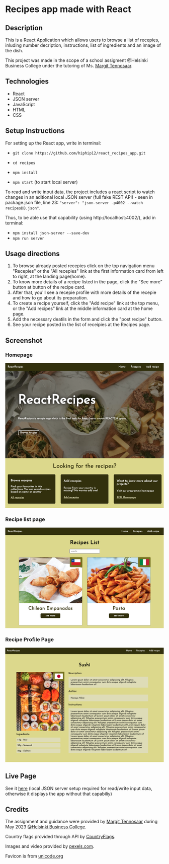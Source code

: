 # Recipes app made with React

## Description
This is a React Application which allows users to browse a list of recepies, inluding number decription, instructions, list of ingredients and an image of the dish.

This project was made in the scope of a school assigment @Helsinki Business College under the tutoring of Ms. [Margit Tennosaar](https://github.com/margittennosaar).

## Technologies
- React
- JSON server
- JavaScript
- HTML
- CSS

## Setup Instructions

For setting up the React app, write in terminal:

- ``` git clone https://github.com/hiphip12/react_recipes_app.git ```

- ``` cd recipes ```

- ``` npm install ```

- ``` npm start ``` (to start local server)

To read and write input data, the project includes a react script to watch changes in an aditional local JSON server (full fake REST API) - seen in package.json file, line 23: ``` "server": "json-server -p4002 --watch recipesDB.json" ```. 

Thus, to be able use that capability (using http://localhost:4002/), add in terminal:
- ``` npm install json-server --save-dev ```
- ``` npm run server ```

## Usage directions

1. To browse already posted recepies click on the top navigation menu "Recepies" or the "All recepies" link at the first information card from left to right, at the landing page(home).
2. To know more details of a recipe listed in the page, click the "See more" button at button of the recipe card.
3. After that, you'll see a recepie profile with more details of the recepie and how to go about its preparation.
4. To create a recipe yourself, click the "Add recipe" link at the top menu, or the "Add recipes" link at the middle information card at the home page.
5. Add the necessary deatils in the form and click the "post recipe" button.
6. See your recipe posted in the list of receipies at the Recipes page.


## Screenshot

### Homepage

![Homepage](src/assets/screenshots/Screenshot-Homepage.webp)

### Recipe list page

![RecipesList](src/assets/screenshots/Screenshot-RecipeList.webp)

### Recipe Profile Page

![RecipeProfile](src/assets/screenshots/Screenshot-RecipeProfile.webp)

## Live Page

See it [here](https://clever-licorice-ef4ec5.netlify.app/) (local JSON server setup required for read/write input data, otherwise it displays the app without that capabiliy)

## Credits

The assignment and guidance were provided by [Margit Tennosaar](https://github.com/margittennosaar) during May 2023 [@Helsinki Business College](https://www.bc.fi/).

Country flags provided through API by [CountryFlags](https://flagsapi.com/).

Images and video provided by [pexels.com](https://www.pexels.com/).

Favicon is from [unicode.org](https://unicode.org/emoji/charts/emoji-list.html#1f957)
